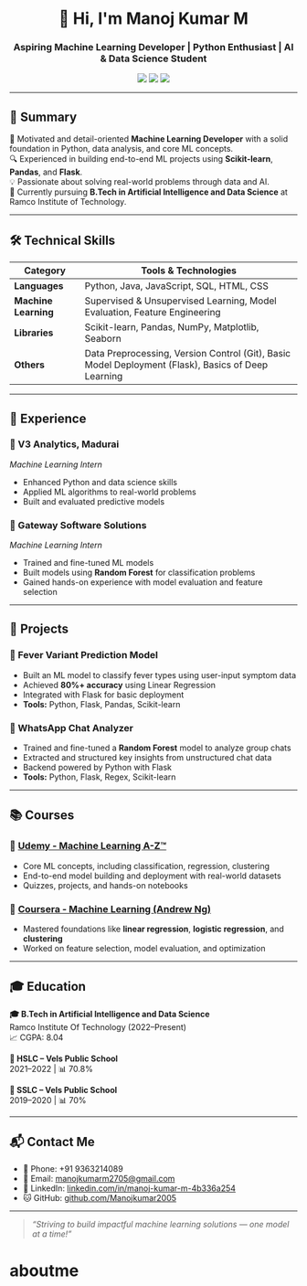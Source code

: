 <h1 align="center">👋 Hi, I'm Manoj Kumar M</h1>
<h3 align="center">Aspiring Machine Learning Developer | Python Enthusiast | AI & Data Science Student</h3>

<p align="center">
  <a href="mailto:manojkumarm2705@gmail.com"><img src="https://img.shields.io/badge/Email-D14836?style=for-the-badge&logo=gmail&logoColor=white"></a>
  <a href="https://www.linkedin.com/in/manoj-kumar-m-4b336a254"><img src="https://img.shields.io/badge/LinkedIn-0077B5?style=for-the-badge&logo=linkedin&logoColor=white"></a>
  <a href="https://github.com/Manoj20705/aboutme/blob/main/README.md?plain=1"><img src="https://img.shields.io/badge/GitHub-100000?style=for-the-badge&logo=github&logoColor=white"></a>
</p>

---

## 🧠 Summary

🚀 Motivated and detail-oriented **Machine Learning Developer** with a solid foundation in Python, data analysis, and core ML concepts.  
🔍 Experienced in building end-to-end ML projects using **Scikit-learn**, **Pandas**, and **Flask**.  
💡 Passionate about solving real-world problems through data and AI.  
🎯 Currently pursuing **B.Tech in Artificial Intelligence and Data Science** at Ramco Institute of Technology.

---

## 🛠️ Technical Skills

| Category              | Tools & Technologies                                             |
|-----------------------|------------------------------------------------------------------|
| **Languages**         | Python, Java, JavaScript, SQL, HTML, CSS                         |
| **Machine Learning**  | Supervised & Unsupervised Learning, Model Evaluation, Feature Engineering |
| **Libraries**         | Scikit-learn, Pandas, NumPy, Matplotlib, Seaborn                 |
| **Others**            | Data Preprocessing, Version Control (Git), Basic Model Deployment (Flask), Basics of Deep Learning |

---

## 💼 Experience

### 🏢 V3 Analytics, Madurai  
*Machine Learning Intern*  
- Enhanced Python and data science skills  
- Applied ML algorithms to real-world problems  
- Built and evaluated predictive models  

### 🏢 Gateway Software Solutions  
*Machine Learning Intern*  
- Trained and fine-tuned ML models  
- Built models using **Random Forest** for classification problems  
- Gained hands-on experience with model evaluation and feature selection

---

## 🚀 Projects

### 🔬 Fever Variant Prediction Model  
- Built an ML model to classify fever types using user-input symptom data  
- Achieved **80%+ accuracy** using Linear Regression  
- Integrated with Flask for basic deployment  
- **Tools:** Python, Flask, Pandas, Scikit-learn  

### 💬 WhatsApp Chat Analyzer  
- Trained and fine-tuned a **Random Forest** model to analyze group chats  
- Extracted and structured key insights from unstructured chat data  
- Backend powered by Python with Flask  
- **Tools:** Python, Flask, Regex, Scikit-learn

---

## 📚 Courses

### 📘 [Udemy - Machine Learning A-Z™](https://www.udemy.com/course/machinelearning/)  
- Core ML concepts, including classification, regression, clustering  
- End-to-end model building and deployment with real-world datasets  
- Quizzes, projects, and hands-on notebooks  

### 📗 [Coursera - Machine Learning (Andrew Ng)](https://www.coursera.org/learn/machine-learning)  
- Mastered foundations like **linear regression**, **logistic regression**, and **clustering**  
- Worked on feature selection, model evaluation, and optimization  

---

## 🎓 Education

**🎓 B.Tech in Artificial Intelligence and Data Science**  
Ramco Institute Of Technology (2022–Present)  
📈 CGPA: 8.04

**🏫 HSLC – Vels Public School**  
2021–2022 | 📊 70.8%

**🏫 SSLC – Vels Public School**  
2019–2020 | 📊 70%

---

## 📬 Contact Me

- 📱 Phone: +91 9363214089  
- 📧 Email: manojkumarm2705@gmail.com  
- 🔗 LinkedIn: [linkedin.com/in/manoj-kumar-m-4b336a254](https://www.linkedin.com/in/manoj-kumar-m-4b336a254)  
- 🐱 GitHub: [github.com/Manojkumar2005](https://github.com/Manojkumar2005)

---

> *“Striving to build impactful machine learning solutions — one model at a time!”*
# aboutme
